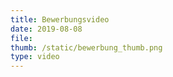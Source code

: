 ```yaml
---
title: Bewerbungsvideo
date: 2019-08-08
file:
thumb: /static/bewerbung_thumb.png
type: video
---
```

